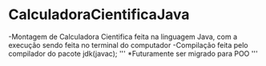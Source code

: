 # CalculadoraCientificaJava

-Montagem de Calculadora Cientifica feita na linguagem Java, com a execução sendo feita no terminal do computador
-Compilação feita pelo compilador do pacote jdk(javac);
'''
*Futuramente ser migrado para POO
'''
